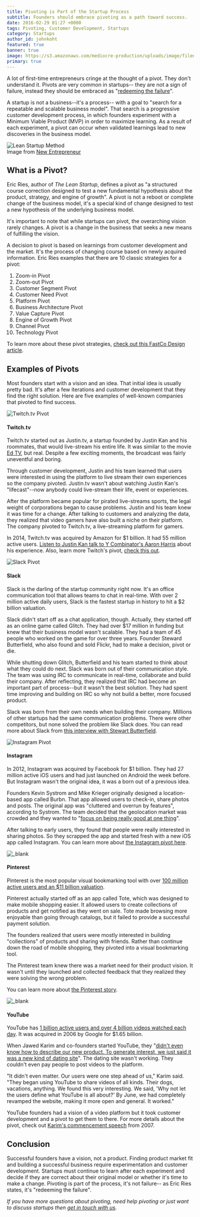```yaml
---
title: Pivoting is Part of the Startup Process
subtitle: Founders should embrace pivoting as a path toward success.
date: 2016-02-29 01:27 +0000
tags: Pivoting, Customer Development, Startups
category: Startups
author_id: johnkoht
featured: true
banner: true
image: https://s3.amazonaws.com/mediocre-production/uploads/image/filename/65/startup-pivot.jpg
primary: true
---
```


A lot of first-time entrepreneurs cringe at the thought of a pivot. They don't understand it. Pivots are very common in startups-- they are not a sign of failure, instead they should be embraced as "<a href="https://www.youtube.com/watch?v=1hTI4z2ijc4" target="_blank">redeeming the failure</a>".

A startup is not a business--it's a process-- with a goal to "search for a repeatable and scalable business model". That search is a progressive customer development process, in which founders experiment with a Minimum Viable Product (MVP) in order to maximize learning. As a result of each experiment, a pivot can occur when validated learnings lead to new discoveries in the business model.

<div><img src="https://newentrepreneurship.files.wordpress.com/2012/11/build-measure-learn.png" alt="Lean Startup Method" /><figcaption>Image from <a href="http://newentrepreneurship.nl/lean-startup-method/" target="_blank">New Entrepreneur</a></figcaption></div>

## What is a Pivot?

Eric Ries, author of _The Lean Startup_, defines a pivot as "a structured course correction designed to test a new fundamental hypothesis about the product, strategy, and engine of growth". A pivot is not a reboot or complete change of the business model, it's a special kind of change designed to test a new hypothesis of the underlying business model. 

It's important to note that while startups can pivot, the overarching vision rarely changes. A pivot is a change in the business that seeks a new means of fulfilling the vision.

A decision to pivot is based on learnings from customer development and the market. It's the process of changing course based on newly acquired information. Eric Ries examples that there are 10 classic strategies for a pivot:

1. Zoom-in Pivot
2. Zoom-out Pivot
3. Customer Segment Pivot
4. Customer Need Pivot
5. Platform Pivot
6. Business Architecture Pivot
7. Value Capture Pivot
8. Engine of Growth Pivot
9. Channel Pivot
10. Technology Pivot

To learn more about these pivot strategies, <a href="http://www.fastcodesign.com/1669814/eric-ries-10-classic-strategies-for-a-fast-user-focused-company-reboot" target="_blank">check out this FastCo Design article</a>. 


## Examples of Pivots

Most founders start with a vision and an idea. That initial idea is usually pretty bad. It's after a few iterations and customer development that they find the right solution. Here are five examples of well-known companies that pivoted to find success.

<div><img src="https://resizer.kohactive.com/1000/600/fill/https://i.ytimg.com/vi/xMuDVugJuow/maxresdefault.jpg" alt="Twitch.tv Pivot" /></div>

#### Twitch.tv
Twitch.tv started out as Justin.tv, a startup founded by Justin Kan and his roommates, that would live-stream his entire life. It was similar to the movie <a href="http://www.imdb.com/title/tt0131369/" target="_blank">Ed TV</a>, but real. Despite a few exciting moments, the broadcast was fairly uneventful and boring. 

Through customer development, Justin and his team learned that users were interested in using the platform to live stream their own experiences so the company pivoted. Justin.tv wasn't about watching Justin Kan's "lifecast"--now anybody could live-stream their life, event or experiences.

After the platform became popular for pirated live-streams sports, the legal weight of corporations began to cause problems. Justin and his team knew it was time for a change. After talking to customers and analyzing the data, they realized that video gamers have also built a niche on their platform. The company pivoted to Twitch.tv, a live-streaming platform for gamers. 

In 2014, Twitch.tv was acquired by Amazon for $1 billion. It had 55 million active users. <a href="https://soundcloud.com/akharris/startup-school-radio-ep-2-justin-kan-mathilde-collin" target="_blank">Listen to Justin Kan talk to Y Combinator's Aaron Harris</a> about  his experience. Also, learn more Twitch's pivot, <a href="http://www.fastcompany.com/1839300/many-pivots-justintv-how-livecam-show-became-home-video-gaming-superstars" target="_blank">check this out</a>.

<div><img src="https://resizer.kohactive.com/1000/600/fill/https://s3.amazonaws.com/mediocre-production/uploads/image/filename/46/slack.jpg" alt="Slack Pivot" /></div>

#### Slack

Slack is the darling of the startup community right now. It's an office communication tool that allows teams to chat in real-time. With over 2 million active daily users, Slack is the fastest startup in history to hit a $2 billion valuation.

Slack didn't start off as a chat application, though. Actually, they started off as an online game called Glitch. They had over $17 million in funding but knew that their business model wasn't scalable. They had a team of 45 people who worked on the game for over three years. Founder Steward Butterfield, who also found and sold Flickr, had to make a decision, pivot or die. 

While shutting down Glitch, Butterfield and his team started to think about what they could do next. Slack was born out of their communication style. The team was using IRC to communicate in real-time, collaborate and build their company. After reflecting, they realized that IRC had become an important part of process--but it wasn't the best solution. They had spent time improving and building on IRC so why not build a better, more focused product. 

Slack was born from their own needs when building their company. Millions of other startups had the same communication problems. There were other competitors, but none solved the problem like Slack does. You can read more about Slack from <a href="http://www.businessinsider.com/slack-ceo-stewart-butterfield-interview-2015-4" target="_blank">this interview with Stewart Butterfield</a>.

<div><img src="https://s3.amazonaws.com/mediocre-production/uploads/image/filename/47/instagram.jpg" alt="Instagram Pivot" /></div>

#### Instagram 

In 2012, Instagram was acquired by Facebook for $1 billion. They had 27 million active iOS users and had just launched on Android the week before. But Instagram wasn't the original idea, it was a born out of a previous idea.

Founders Kevin Systrom and Mike Krieger originally designed a location-based app called Burbn. That app allowed users to check-in, share photos and posts. The original app was "cluttered and overrun by features", according to Systrom. The team decided that the geolocation market was crowded and they wanted to "<a href="https://www.quora.com/What-is-the-genesis-of-Instagram" target="_blank">focus on being really good at one thing</a>". 

After talking to early users, they found that people were really interested in sharing photos. So they scrapped the app and started fresh with a new iOS app called Instagram. You can learn more about <a href="http://techcrunch.com/2010/11/08/instagram-a-pivotal-pivot/" target="_blank">the Instagram pivot here</a>.

<div><img src="https://s3.amazonaws.com/mediocre-production/uploads/image/filename/48/pinterest.jpg" alt="_blank" /></div>

#### Pinterest

Pinterest is the most popular visual bookmarking tool with over <a href="http://expandedramblings.com/index.php/pinterest-stats/" target="_blank">100 million active users and an $11 billion valuation</a>. 

Pinterest actually started off as an app called Tote, which was designed to make mobile shopping easier. It allowed users to create collections of products and get notified as they went on sale. Tote made browsing more enjoyable than going through catalogs, but it failed to provide a successful payment solution. 

The founders realized that users were mostly interested in building "collections" of products and sharing with friends. Rather than continue down the road of mobile shopping, they pivoted into a visual bookmarking tool.

The Pinterest team knew there was a market need for their product vision. It wasn't until they launched and collected feedback that they realized they were solving the wrong problem.

You can learn more about <a href="http://www.fastcompany.com/3001984/pinterest-pivot" target="_blank">the Pinterest story</a>.

<div><img src="https://s3.amazonaws.com/mediocre-production/uploads/image/filename/49/youtube.jpg" alt="_blank" /></div>

#### YouTube

YouTube has <a href="http://expandedramblings.com/index.php/youtube-statistics/" target="_blank">1 billion active users and over 4 billion videos watched each day</a>. It was acquired in 2006 by Google for $1.65 billion.

When Jawed Karim and co-founders started YouTube, they "<a href="http://motherboard.vice.com/read/10-years-ago-today-youtube-launched-as-a-dating-website" target="_blank">didn't even know how to describe our new product. To generate interest, we just said it was a new kind of dating site</a>". The dating site wasn't working. They couldn't even pay people to post videos to the platform. 

"It didn't even matter. Our users were one step ahead of us," Karim said. "They began using YouTube to share videos of all kinds. Their dogs, vacations, anything. We found this very interesting. We said, 'Why not let the users define what YouTube is all about?' By June, we had completely revamped the website, making it more open and general. It worked." 

YouTube founders had a vision of a video platform but it took customer development and a pivot to get them to there. For more details about the pivot, check out <a href="https://www.youtube.com/watch?v=24yglUYbKXE" target="_blank">Karim's commencement speech</a> from 2007.

## Conclusion

Successful founders have a vision, not a product. Finding product market fit and building a successful business require experimentation and customer development. Startups must continue to learn after each experiment and decide if they are correct about their original model or whether it's time to make a change. Pivoting is part of the process, it's not failure-- as Eric Ries states, it's "redeeming the failure".

_If you have more questions about pivoting, need help pivoting or just want to discuss startups then <a data-toggle="modal" data-planner-button="true" data-planner-source="blog-post-pivot-post" href="#modal-project-planner">get in touch with us</a>._
